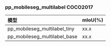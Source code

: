 ### pp_mobileseg_multilabel COCO2017

| 模型                           | mIoU(%) |
|:-----------------------------|:--------|
| pp_mobileseg_multilabel_tiny | xx.x    |
| pp_mobileseg_multilabel_base | xx.x    | 
